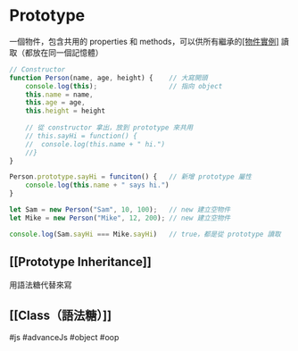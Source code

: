 # Prototype
一個物件，包含共用的 properties 和 methods，可以供所有繼承的[[物件實例]](instances) 讀取（都放在同一個記憶體）

```js
// Constructor
function Person(name, age, height) {	// 大寫開頭
	console.log(this);					// 指向 object
	this.name = name,
	this.age = age,
	this.height = height
	
	// 從 constructor 拿出，放到 prototype 來共用
	// this.sayHi = function() {
	//	console.log(this.name + " hi.")
	//}
}

Person.prototype.sayHi = funciton() {	// 新增 prototype 屬性
	console.log(this.name + " says hi.")
}

let Sam = new Person("Sam", 10, 100);	// new 建立空物件
let Mike = new Person("Mike", 12, 200);	// new 建立空物件

console.log(Sam.sayHi === Mike.sayHi)	// true，都是從 prototype 讀取


```

## [[Prototype Inheritance]]
用語法糖代替來寫
## [[Class（語法糖）]]
#js #advanceJs #object #oop